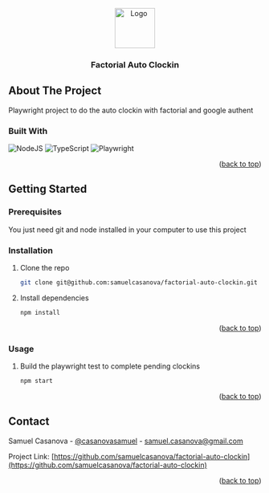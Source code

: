 <!-- Based on https://github.com/othneildrew/Best-README-Template/blob/master/README.md -->
<!-- Improved compatibility of back to top link: See: https://github.com/othneildrew/Best-README-Template/pull/73 -->
<a name="readme-top"></a>

<!-- PROJECT LOGO -->
<div align="center">
  <img src="https://upload.wikimedia.org/wikipedia/commons/thumb/c/c5/Factorial_company_logo_in_radical_red_color_with_text_saying_Factorial_in_Fira_font_type.png/250px-Factorial_company_logo_in_radical_red_color_with_text_saying_Factorial_in_Fira_font_type.png" alt="Logo" height="80">
  <h3 align="center">Factorial Auto Clockin</h3>
</div>

<!-- ABOUT THE PROJECT -->
## About The Project

Playwright project to do the auto clockin with factorial and google authent

### Built With

![NodeJS](https://img.shields.io/badge/node.js-6DA55F?style=for-the-badge&logo=node.js&logoColor=white)
![TypeScript](https://img.shields.io/badge/typescript-%23007ACC.svg?style=for-the-badge&logo=typescript&logoColor=white)
![Playwright](https://img.shields.io/badge/playwright-333333?style=for-the-badge&logo=piapro&logoColor=white)

<p align="right">(<a href="#readme-top">back to top</a>)</p>

<!-- GETTING STARTED -->
## Getting Started

### Prerequisites

You just need git and node installed in your computer to use this project

### Installation

1. Clone the repo
   ```sh
   git clone git@github.com:samuelcasanova/factorial-auto-clockin.git
   ```
2. Install dependencies
   ```sh
   npm install
   ```

<p align="right">(<a href="#readme-top">back to top</a>)</p>

### Usage

1. Build the playwright test to complete pending clockins
   ```sh
   npm start
   ```

<p align="right">(<a href="#readme-top">back to top</a>)</p>

<!-- CONTACT -->
## Contact

Samuel Casanova - [@casanovasamuel](https://twitter.com/casanovasamuel) - samuel.casanova@gmail.com

Project Link: [https://github.com/samuelcasanova/factorial-auto-clockin](https://github.com/samuelcasanova/factorial-auto-clockin)

<p align="right">(<a href="#readme-top">back to top</a>)</p>

<!-- MARKDOWN LINKS & IMAGES -->
<!-- https://www.markdownguide.org/basic-syntax/#reference-style-links -->
[react-shield]: https://img.shields.io/badge/react
